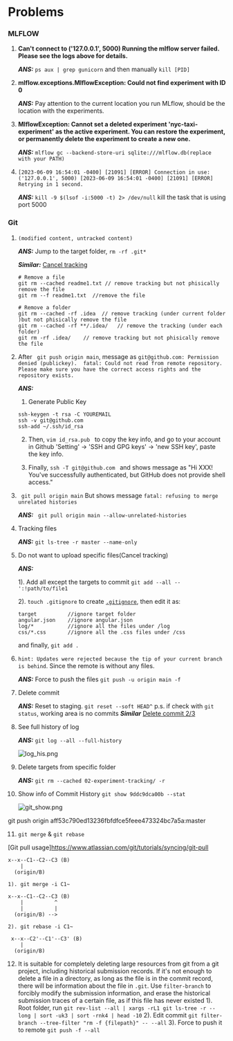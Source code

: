 # Problems 

### MLFLOW
1. **Can't connect to ('127.0.0.1', 5000) Running the mlflow server failed. Please see the logs above for details.**

    ***ANS:*** `ps aux | grep gunicorn` and then manually `kill [PID]`

2. **mlflow.exceptions.MlflowException: Could not find experiment with ID 0**

    ***ANS:*** Pay attention to the current location you run MLflow, should be the location with the experiments.

3. **MlflowException: Cannot set a deleted experiment 'nyc-taxi-experiment' as the active experiment. 
You can restore the experiment, or permanently delete the experiment to create a new one.**

     ***ANS:*** `mlflow gc --backend-store-uri sqlite:///mlflow.db(replace with your PATH)`
4. `[2023-06-09 16:54:01 -0400] [21091] [ERROR] Connection in use: ('127.0.0.1', 5000)
  [2023-06-09 16:54:01 -0400] [21091] [ERROR] Retrying in 1 second.`

    ***ANS:*** `kill -9 $(lsof -i:5000 -t) 2> /dev/null` kill the task that is using port 5000

### Git
1. `(modified content, untracked content)`
    
    ***ANS:*** Jump to the target folder,  `rm -rf .git*`
    
    ***Similar:*** [Cancel tracking](https://thedevpost.com/blog/remove-files-or-folders-from-remote-git/)

    ```
    # Remove a file
    git rm --cached readme1.txt // remove tracking but not phisically remove the file
    git rm --f readme1.txt  //remove the file
    ```
    ```
    # Remove a folder
    git rm --cached -rf .idea  // remove tracking (under current folder )but not phisically remove the file
    git rm --cached -rf **/.idea/   // remove the tracking (under each folder)
    git rm -rf .idea/    // remove tracking but not phisically remove the file
    ```

2. After ` git push origin main`, message as `git@github.com: Permission denied (publickey). 
  fatal: Could not read from remote repository.
     Please make sure you have the correct access rights
     and the repository exists.`

    ***ANS:*** 
    1. Generate Public Key
    ```
    ssh-keygen -t rsa -C YOUREMAIL
    ssh -v git@github.com
    ssh-add ~/.ssh/id_rsa
    ```
    2. Then, `vim id_rsa.pub ` to copy the key info, and go to your account in Github 'Setting' -> 'SSH and GPG keys' -> 'new SSH key', paste the key info.
    
    3. Finally, `ssh -T git@github.com ` and shows message as "Hi XXX! You've successfully authenticated, but GitHub does not provide shell access."

3.  ` git pull origin main` But shows message `fatal: refusing to merge unrelated histories`
    
    ***ANS:*** ` git pull origin main --allow-unrelated-histories`

4. Tracking files
    
    ***ANS:*** `git ls-tree -r master --name-only`

5. Do not want to upload specific files(Cancel tracking)
   
    ***ANS:*** 

    1). Add all except the targets to commit `git add --all -- ':!path/to/file1`

    2). `touch .gitignore` to create [`.gitignore`](https://git-scm.com/docs/gitignore#_pattern_format), then edit it as:
    ```
    target          //ignore target folder
    angular.json    //ignore angular.json
    log/*           //ignore all the files under /log
    css/*.css       //ignore all the .css files under /css
   ```
   and finally, `git add .`

6. `hint: Updates were rejected because the tip of your current branch is behind`. Since the remote is without any files.

    ***ANS:*** Force to push the files `git push -u origin main -f`
7. Delete commit
   
   ***ANS:*** Reset to staging. `git reset --soft HEAD^` 
    p.s. if check with `git status`, working area is no commits
    ***Similar*** [Delete commit 2/3](https://www.jianshu.com/p/c9f131e22a60)

8. See full history of log

    ***ANS:*** `git log --all --full-history` 

    ![log_his.png](images%2Flog_his.png)
9. Delete targets from specific folder

    ***ANS:*** `git rm --cached 02-experiment-tracking/ -r `
10. Show info of Commit History
    `git show 9ddc9dca00b --stat`

    ![git_show.png](images%2Fgit_show.png)

git push origin aff53c790ed13236fbfdfce5feee473324bc7a5a:master

11. `git merge` & `git rebase` 
    
[Git pull usage]https://www.atlassian.com/git/tutorials/syncing/git-pull
    
```
x--x--C1--C2--C3 (B)
    |
  (origin/B)

1). git merge -i C1~

x--x--C1--C2--C3 (B)
    |          ^
    |          |
  (origin/B) -->

2). git rebase -i C1~

 x--x--C2'--C1'--C3' (B)
    |
  (origin/B)
```
 
12. It is suitable for completely deleting large resources from git from a git project, including historical submission records. 
    If it's not enough to delete a file in a directory, as long as the file is in the commit record, there will be information about the file in `.git`. 
    Use `filter-branch` to forcibly modify the submission information, and erase the historical submission traces of a certain file, as if this file has never existed
    1). Root folder, run `git rev-list --all | xargs -rL1 git ls-tree -r --long | sort -uk3 | sort -rnk4 | head -10`
    2). Edit commit `git filter-branch --tree-filter "rm -f {filepath}" -- --all`
    3). Force to push it to remote `git push -f --all`

